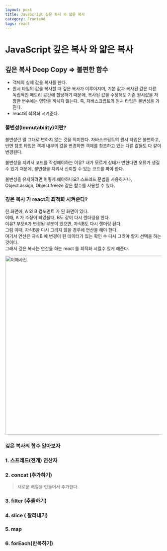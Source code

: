 ```yaml
---
layout: post
title: JavaScript 깊은 복사 와 얇은 복사
category: Frontend
tags: react
---
```

# JavaScript 깊은 복사 와 얇은 복사 

## 깊은 복사 Deep Copy => 불편한  함수
* 객체의 실제 값을 복사를 한다. 
* 원시 타입의 값을 복사할 때 깊은 복사가 이루어지며, 기본 값과 복사된 값은 다른 독립적인 메모리 공간에 할당하기 때문에, 복사된 값을 수정해도 기존 원시값을 저장한 변수에는 영향을 끼치지 않는다. 즉, 자바스크립트의 원시 타입은 불변성을 가진다.
* react의 최적화 시켜준다. 

###  불변성(Immutability)이란? 
불변성란 말 그대로 변하지 않는 것을 의미한다. 자바스크립트의 원시 타입은 불변하고, 반면 참조 타입은 객체 내부의 값을 변경하면 객체를 참조하고 있는 다른 값들도 다 같이 변경된다.

불변성을 지켜서 코드를 작성해야하는 이유?
내가 모르게 상태가 변한다면 오류가 생길 수 있기 때문에, 불변성을 지켜서 신뢰할 수 있는 코드를 짜야 한다.

불변성을 유지하려면 어떻게 해야하나요?
스프레드 문법을 사용하거나, Object.assign, Object.freeze 같은 함수를 사용할 수 있다.

### 깊은 복사 가 react의 최적화 시켜준다?
<p>한 화면에, A 와 B 컴포먼트 가 된 화면이 있다.<br>  
이때, A 가 수정이 되었을때, B도 같이 다시 렌더링을 한다.<br>  
이유? 부모A가 변경된 부분이 있으면, 자식B도 다시 렌더링 된다.<br>    
그럼 이때, 자식B을 다시 그리지 않을 경우에 연산을 해야 한다.<br>  
여기서 연산은 자식B 에 변경이 된 데이터가 있는 확인 수 다시 그려야 할지   선택을 하는 것이다.<br>그래서 깊은 복사는 연산을 하는 react 를 
최적화 시킬수 있게 해준다.</p>

<img width="576" alt="이해사진" src="https://github.com/jjky123kr/jjky123kr/assets/107549149/e4513a5e-abcf-4e3d-abe4-3a8c90720a9c">

### 깊은 복사의 함수 알아보자 

### 1. 스프레드(전개) 연산자 

### 2. concat (추가하기)
> 새로운 배열을 만들어서 추가한다. 

### 3. filter (추출하기)

### 4. slice ( 잘라내기)

### 5. map 

### 6. forEach(반복하기)


